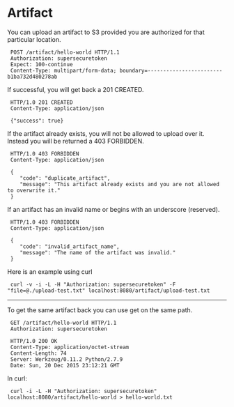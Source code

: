 Artifact
========

You can upload an artifact to S3 provided you are authorized for that particular location.

     POST /artifact/hello-world HTTP/1.1
     Authorization: supersecuretoken
     Expect: 100-continue
     Content-Type: multipart/form-data; boundary=------------------------b1ba732d480278ab

If successful, you will get back a 201 CREATED.

     HTTP/1.0 201 CREATED
     Content-Type: application/json

     {"success": true}

If the artifact already exists, you will not be allowed to upload over it.  Instead you will be returned a
403 FORBIDDEN.

     HTTP/1.0 403 FORBIDDEN
     Content-Type: application/json

     {
        "code": "duplicate_artifact",
        "message": "This artifact already exists and you are not allowed to overwrite it."
     }

If an artifact has an invalid name or begins with an underscore (reserved).

     HTTP/1.0 403 FORBIDDEN
     Content-Type: application/json

     {
        "code": "invalid_artifact_name",
        "message": "The name of the artifact was invalid."
     }



Here is an example using curl

     curl -v -i -L -H "Authorization: supersecuretoken" -F "file=@./upload-test.txt" localhost:8080/artifact/upload-test.txt

---

To get the same artifact back you can use get on the same path.

     GET /artifact/hello-world HTTP/1.1
     Authorization: supersecuretoken

     HTTP/1.0 200 OK
     Content-Type: application/octet-stream
     Content-Length: 74
     Server: Werkzeug/0.11.2 Python/2.7.9
     Date: Sun, 20 Dec 2015 23:12:21 GMT

In curl:

     curl -i -L -H "Authorization: supersecuretoken" localhost:8080/artifact/hello-world > hello-world.txt

